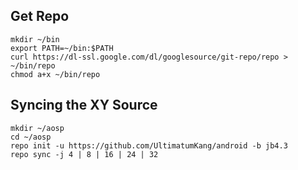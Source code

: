 Get Repo
--------

    mkdir ~/bin
    export PATH=~/bin:$PATH
    curl https://dl-ssl.google.com/dl/googlesource/git-repo/repo > ~/bin/repo
    chmod a+x ~/bin/repo

Syncing the XY Source
---------------------------------------

    mkdir ~/aosp
    cd ~/aosp
    repo init -u https://github.com/UltimatumKang/android -b jb4.3
    repo sync -j 4 | 8 | 16 | 24 | 32
